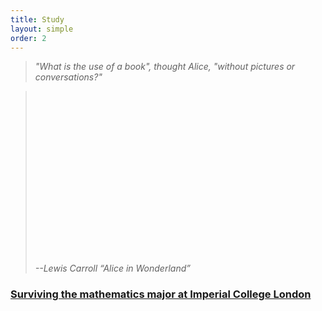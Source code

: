 ```yaml
---
title: Study
layout: simple
order: 2
---
```

>*"What is the use of a book", thought Alice, "without pictures or conversations?"*

>*$$\quad$$ $$\quad$$ $$\quad$$ $$\quad$$ $$\quad$$ $$\quad$$ $$\quad$$ $$\quad$$ $$\quad$$ $$\quad$$ $$\quad$$--Lewis Carroll “Alice in Wonderland”*


### [Surviving the mathematics major at Imperial College London](/study/Imperial_mathematics/Imperial_mathematics)


  


